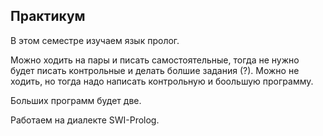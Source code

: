 ## Практикум

В этом семестре изучаем язык пролог. 

Можно ходить на пары и писать самостоятельные, тогда не нужно будет писать контрольные и делать болшие задания (?). Можно не ходить, но тогда надо написать контрольную и боольшую программу.

Больших программ будет две.

Работаем на диалекте SWI-Prolog.